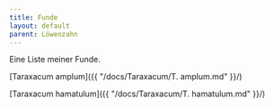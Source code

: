 ```yaml
---
title: Funde
layout: default
parent: Löwenzahn
---
```

Eine Liste meiner Funde.

[Taraxacum amplum]({{ "/docs/Taraxacum/T. amplum.md" }}/)

[Taraxacum hamatulum]({{ "/docs/Taraxacum/T. hamatulum.md" }}/)
